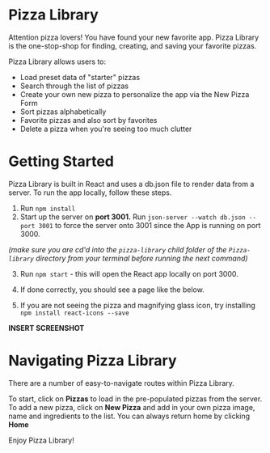 # Pizza Library

Attention pizza lovers! You have found your new favorite app. Pizza Library is the one-stop-shop for finding, creating, and saving your favorite pizzas. 

Pizza Library allows users to:
- Load preset data of "starter" pizzas
- Search through the list of pizzas
- Create your own new pizza to personalize the app via the New Pizza Form
- Sort pizzas alphabetically
- Favorite pizzas and also sort by favorites
- Delete a pizza when you're seeing too much clutter

# Getting Started

Pizza Library is built in React and uses a db.json file to render data from a server. To run the app locally, follow these steps.

1. Run `npm install`
2. Start up the server on **port 3001.** Run `json-server --watch db.json --port 3001` to force the server onto 3001 since the App is running on port 3000.

*(make sure you are cd'd into the `pizza-library` child folder of the `Pizza-library` directory from your terminal before running the next command)*

3. Run `npm start` - this will open the React app locally on port 3000.
4. If done correctly, you should see a page like the below.



5. If you are not seeing the pizza and magnifying glass icon, try installing `npm install react-icons --save`

**INSERT SCREENSHOT**

# Navigating Pizza Library
There are a number of easy-to-navigate routes within Pizza Library. 

To start, click on **Pizzas** to load in the pre-populated pizzas from the server.
To add a new pizza, click on **New Pizza** and add in your own pizza image, name and ingredients to the list.
You can always return home by clicking **Home**


Enjoy Pizza Library!


